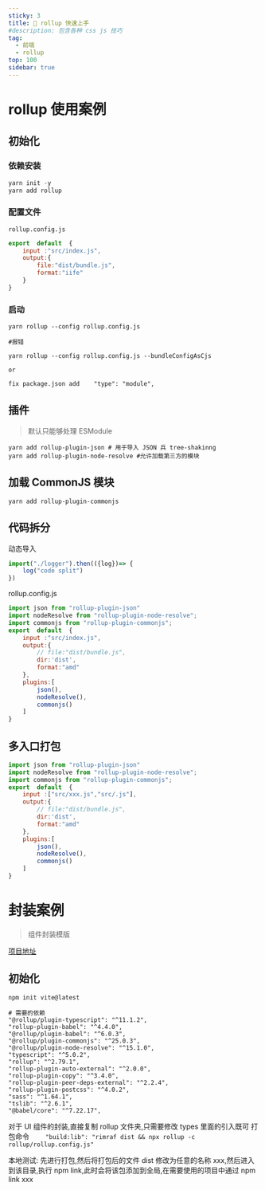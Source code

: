 ```yaml
---
sticky: 3
title: 🎃 rollup 快速上手
#description: 包含各种 css js 技巧
tag:
  - 前端
  - rollup
top: 100
sidebar: true
---
```


# rollup 使用案例
## 初始化
### 依赖安装
```javascript
yarn init -y
yarn add rollup
```
### 配置文件
`rollup.config.js`
```javascript
export  default  {
    input :"src/index.js",
    output:{
        file:"dist/bundle.js",
        format:"iife"
    }
}

```
### 启动
```shell
yarn rollup --config rollup.config.js

#报错

yarn rollup --config rollup.config.js --bundleConfigAsCjs

or

fix package.json add    "type": "module", 
```

## 插件
> 默认只能够处理 ESModule
```shell
yarn add rollup-plugin-json # 用于导入 JSON 兵 tree-shakinng
yarn add rollup-plugin-node-resolve #允许加载第三方的模块
```
## 加载 CommonJS 模块
```shell
yarn add rollup-plugin-commonjs
```

## 代码拆分
动态导入
```javascript
import("./logger").then(({log})=> {
    log("code split")
})

```
rollup.config.js
```javascript
import json from "rollup-plugin-json"
import nodeResolve from "rollup-plugin-node-resolve";
import commonjs from "rollup-plugin-commonjs";
export  default  {
    input :"src/index.js",
    output:{
        // file:"dist/bundle.js",
        dir:'dist',
        format:"amd"
    },
    plugins:[
        json(),
        nodeResolve(),
        commonjs()
    ]
}

```

## 多入口打包
```javascript
import json from "rollup-plugin-json"
import nodeResolve from "rollup-plugin-node-resolve";
import commonjs from "rollup-plugin-commonjs";
export  default  {
    input :["src/xxx.js","src/.js"],
    output:{
        // file:"dist/bundle.js",
        dir:'dist',
        format:"amd"
    },
    plugins:[
        json(),
        nodeResolve(),
        commonjs()
    ]
}

```



# 封装案例
> 组件封装模版

[项目地址](https://github.com/NightSquirrl/drop-upload-react)

## 初始化
```shell
npm init vite@latest

# 需要的依赖
"@rollup/plugin-typescript": "^11.1.2",
"rollup-plugin-babel": "^4.4.0",
"@rollup/plugin-babel": "^6.0.3",
"@rollup/plugin-commonjs": "^25.0.3",
"@rollup/plugin-node-resolve": "^15.1.0",
"typescript": "^5.0.2",
"rollup": "^2.79.1",
"rollup-plugin-auto-external": "^2.0.0",
"rollup-plugin-copy": "^3.4.0",
"rollup-plugin-peer-deps-external": "^2.2.4",
"rollup-plugin-postcss": "^4.0.2",
"sass": "^1.64.1",
"tslib": "^2.6.1",
"@babel/core": "^7.22.17",
```
对于 UI 组件的封装,直接复制 rollup 文件夹,只需要修改 types 里面的引入既可
打包命令 `    "build:lib": "rimraf dist && npx rollup -c rollup/rollup.config.js"`

本地测试:
先进行打包,然后将打包后的文件 dist 修改为任意的名称 xxx,然后进入到该目录,执行 npm link,此时会将该包添加到全局,在需要使用的项目中通过 npm link xxx





